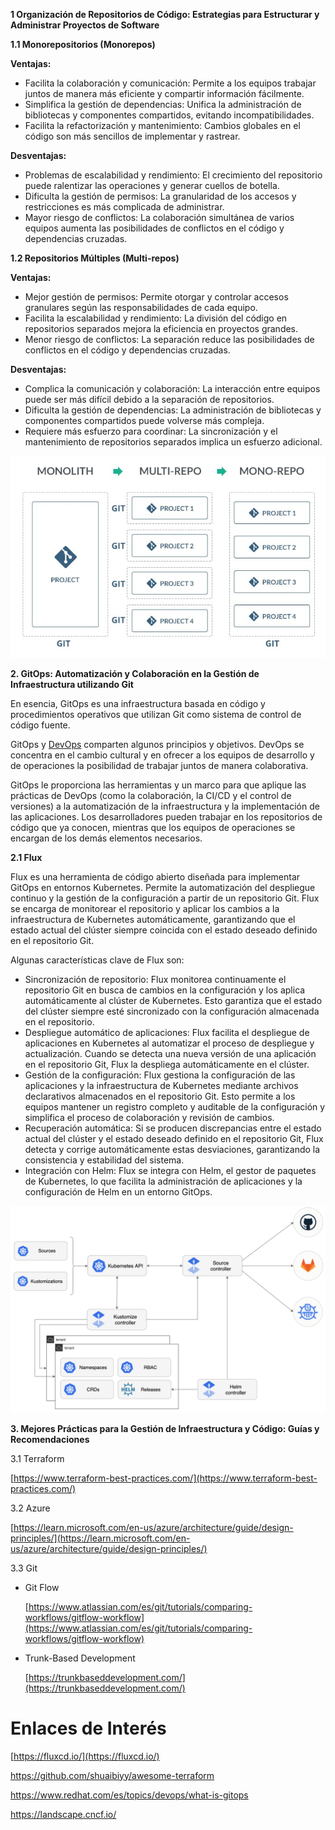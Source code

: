 
**1  Organización de Repositorios de Código: Estrategias para Estructurar y Administrar Proyectos de Software**

**1.1 Monorepositorios (Monorepos)**


**Ventajas:**

- Facilita la colaboración y comunicación: Permite a los equipos trabajar juntos de manera más eficiente y compartir información fácilmente.
- Simplifica la gestión de dependencias: Unifica la administración de bibliotecas y componentes compartidos, evitando incompatibilidades.
- Facilita la refactorización y mantenimiento: Cambios globales en el código son más sencillos de implementar y rastrear.

**Desventajas:**

- Problemas de escalabilidad y rendimiento: El crecimiento del repositorio puede ralentizar las operaciones y generar cuellos de botella.
- Dificulta la gestión de permisos: La granularidad de los accesos y restricciones es más complicada de administrar.
- Mayor riesgo de conflictos: La colaboración simultánea de varios equipos aumenta las posibilidades de conflictos en el código y dependencias cruzadas.

**1.2 Repositorios Múltiples (Multi-repos)**

**Ventajas:**

- Mejor gestión de permisos: Permite otorgar y controlar accesos granulares según las responsabilidades de cada equipo.
- Facilita la escalabilidad y rendimiento: La división del código en repositorios separados mejora la eficiencia en proyectos grandes.
- Menor riesgo de conflictos: La separación reduce las posibilidades de conflictos en el código y dependencias cruzadas.

**Desventajas:**

- Complica la comunicación y colaboración: La interacción entre equipos puede ser más difícil debido a la separación de repositorios.
- Dificulta la gestión de dependencias: La administración de bibliotecas y componentes compartidos puede volverse más compleja.
- Requiere más esfuerzo para coordinar: La sincronización y el mantenimiento de repositorios separados implica un esfuerzo adicional.

![Estrategia de Repositorio](imagenes/repoestrategia.png) 

**2. GitOps: Automatización y Colaboración en la Gestión de Infraestructura utilizando Git**

En esencia, GitOps es una infraestructura basada en código y procedimientos operativos que utilizan Git como sistema de control de código fuente.

GitOps y [DevOps](https://www.redhat.com/es/topics/devops) comparten algunos principios y objetivos. DevOps se concentra en el cambio cultural y en ofrecer a los equipos de desarrollo y de operaciones la posibilidad de trabajar juntos de manera colaborativa.

GitOps le proporciona las herramientas y un marco para que aplique las prácticas de DevOps (como la colaboración, la CI/CD y el control de versiones) a la automatización de la infraestructura y la implementación de las aplicaciones. Los desarrolladores pueden trabajar en los repositorios de código que ya conocen, mientras que los equipos de operaciones se encargan de los demás elementos necesarios.

**2.1 Flux**

Flux es una herramienta de código abierto diseñada para implementar GitOps en entornos Kubernetes. Permite la automatización del despliegue continuo y la gestión de la configuración a partir de un repositorio Git. Flux se encarga de monitorear el repositorio y aplicar los cambios a la infraestructura de Kubernetes automáticamente, garantizando que el estado actual del clúster siempre coincida con el estado deseado definido en el repositorio Git.

Algunas características clave de Flux son:

- Sincronización de repositorio: Flux monitorea continuamente el repositorio Git en busca de cambios en la configuración y los aplica automáticamente al clúster de Kubernetes. Esto garantiza que el estado del clúster siempre esté sincronizado con la configuración almacenada en el repositorio.
- Despliegue automático de aplicaciones: Flux facilita el despliegue de aplicaciones en Kubernetes al automatizar el proceso de despliegue y actualización. Cuando se detecta una nueva versión de una aplicación en el repositorio Git, Flux la despliega automáticamente en el clúster.
- Gestión de la configuración: Flux gestiona la configuración de las aplicaciones y la infraestructura de Kubernetes mediante archivos declarativos almacenados en el repositorio Git. Esto permite a los equipos mantener un registro completo y auditable de la configuración y simplifica el proceso de colaboración y revisión de cambios.
- Recuperación automática: Si se producen discrepancias entre el estado actual del clúster y el estado deseado definido en el repositorio Git, Flux detecta y corrige automáticamente estas desviaciones, garantizando la consistencia y estabilidad del sistema.
- Integración con Helm: Flux se integra con Helm, el gestor de paquetes de Kubernetes, lo que facilita la administración de aplicaciones y la configuración de Helm en un entorno GitOps.


![gitops-toolkit](imagenes/gitops-toolkit.png) 


**3. Mejores Prácticas para la Gestión de Infraestructura y Código: Guías y Recomendaciones**

3.1 Terraform

[https://www.terraform-best-practices.com/](https://www.terraform-best-practices.com/)

3.2 Azure

[https://learn.microsoft.com/en-us/azure/architecture/guide/design-principles/](https://learn.microsoft.com/en-us/azure/architecture/guide/design-principles/)

3.3 Git

- Git Flow
  
    [https://www.atlassian.com/es/git/tutorials/comparing-workflows/gitflow-workflow](https://www.atlassian.com/es/git/tutorials/comparing-workflows/gitflow-workflow)

- Trunk-Based Development
    
    [https://trunkbaseddevelopment.com/](https://trunkbaseddevelopment.com/) 
    

# Enlaces de Interés

[https://fluxcd.io/](https://fluxcd.io/)

https://github.com/shuaibiyy/awesome-terraform

https://www.redhat.com/es/topics/devops/what-is-gitops

https://landscape.cncf.io/
